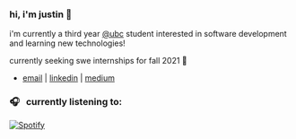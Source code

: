 ### hi, i'm justin 👋

i'm currently a third year [@ubc](https://www.bme.ubc.ca/) student interested in software development and learning new technologies!

currently seeking swe internships for fall 2021 🥺

- [email](mailto:justincho63@gmail.com) | [linkedin](https://www.linkedin.com/in/justinccho) | [medium](https://medium.com/@justinccho)

### 🎧 &nbsp; currently listening to:
[![Spotify](https://novatorem-blush.vercel.app/api/spotify)](https://open.spotify.com/user/justinlisteningtomusic123)





